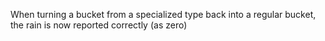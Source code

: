 When turning a bucket from a specialized type back into a regular bucket, the rain is now reported correctly (as zero)

